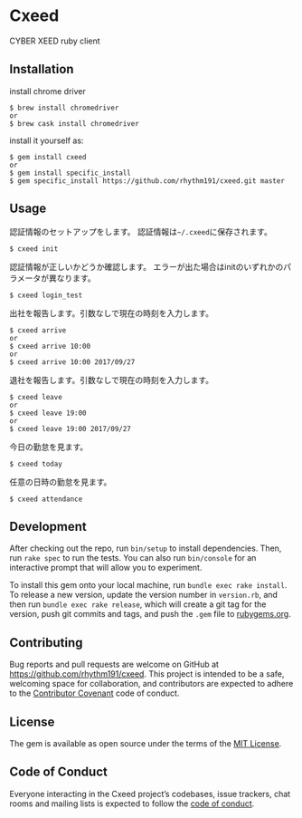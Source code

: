 # Cxeed

CYBER XEED ruby client

## Installation

install chrome driver

    $ brew install chromedriver
    or
    $ brew cask install chromedriver


install it yourself as:

    $ gem install cxeed
    or
    $ gem install specific_install
    $ gem specific_install https://github.com/rhythm191/cxeed.git master


## Usage

認証情報のセットアップをします。
認証情報は`~/.cxeed`に保存されます。

    $ cxeed init

認証情報が正しいかどうか確認します。
エラーが出た場合はinitのいずれかのパラメータが異なります。

    $ cxeed login_test

出社を報告します。引数なしで現在の時刻を入力します。

    $ cxeed arrive
    or
    $ cxeed arrive 10:00
    or
    $ cxeed arrive 10:00 2017/09/27
    
退社を報告します。引数なしで現在の時刻を入力します。

    $ cxeed leave
    or
    $ cxeed leave 19:00
    or
    $ cxeed leave 19:00 2017/09/27

今日の勤怠を見ます。

    $ cxeed today
    
任意の日時の勤怠を見ます。

    $ cxeed attendance


## Development

After checking out the repo, run `bin/setup` to install dependencies. Then, run `rake spec` to run the tests. You can also run `bin/console` for an interactive prompt that will allow you to experiment.

To install this gem onto your local machine, run `bundle exec rake install`. To release a new version, update the version number in `version.rb`, and then run `bundle exec rake release`, which will create a git tag for the version, push git commits and tags, and push the `.gem` file to [rubygems.org](https://rubygems.org).

## Contributing

Bug reports and pull requests are welcome on GitHub at https://github.com/rhythm191/cxeed. This project is intended to be a safe, welcoming space for collaboration, and contributors are expected to adhere to the [Contributor Covenant](http://contributor-covenant.org) code of conduct.

## License

The gem is available as open source under the terms of the [MIT License](http://opensource.org/licenses/MIT).

## Code of Conduct

Everyone interacting in the Cxeed project’s codebases, issue trackers, chat rooms and mailing lists is expected to follow the [code of conduct](https://github.com/rhythm191/cxeed/blob/master/CODE_OF_CONDUCT.md).
